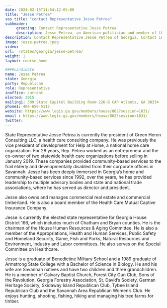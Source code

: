```yaml
---
date: 2024-02-15T11:54:12-05:00
title: "Jesse Petrea"
seo_title: "contact Representative Jesse Petrea"
subheader:
     greeting: Contact Representative Jesse Petrea
     description: Jesse Petrea, an American politician and member of the Republican Party, has been serving as a member of the Georgia House of Representatives, representing District 166, since assuming office on January 12, 2015.
description: Contact Representative Jesse Petrea of Georgia. Contact information for Jesse Petrea includes email address, phone number, and mailing address.
image: jesse-petrea.jpeg
video:
url:  /states/georgia/jesse-petrea/
weight: 1
layout: course_home

####candidate
name: Jesse Petrea
state: Georgia
party: Republican
role: Representative
inoffice: current
elected: 2015
mailing1: 309 State Capitol Building Room 226-B CAP Atlanta, GA 30334
phone1: 404-656-5115
website: https://www.legis.ga.gov/members/house/862?session=1031/
email : https://www.legis.ga.gov/members/house/862?session=1031/
twitter:
---
```


State Representative Jesse Petrea is currently the president of Green Heron Consulting LLC, a health care consulting company. He was previously the vice president of development for Help at Home, a national home care organization. For 28 years, Rep. Petrea worked as an entrepreneur and the co-owner of two statewide health care organizations before selling in January 2019. These companies provided community-based services to the frail elderly and developmentally disabled from their corporate offices in Savannah. Jesse has been deeply immersed in Georgia’s home and community-based services since 1992, over the years, he has provided leadership to multiple advisory bodies and state and national trade associations, where he has served as director and president.

Jesse also owns and manages commercial real estate and commercial timberland. He is also a board member of the Health Care Mutual Captive Insurance Company.

Jesse is currently the elected state representative for Georgia House District 166, which includes much of Chatham and Bryan counties. He is the chairman of the House Human Resources & Aging Committee. He is also a member of the Appropriations, Health and Human Services, Public Safety and Homeland Security, Game, Fish and Parks, Natural Resources and Environment, Industry and Labor committees. He also serves on the Special Committee on Healthcare.

Jesse is a graduate of Benedictine Military School and a 1989 graduate of Armstrong State College with a Bachelor of Science in Biology. He and his wife are Savannah natives and have two children and three grandchildren. He is a member of Calvary Baptist Church, Forest City Gun Club, Sons of the Revolution, Georgia Forestry Association, St. David’s Society, German Heritage Society, Skidaway Island Republican Club, Tybee Island Republican Club and the Savannah Area Republican Women’s Club. He enjoys hunting, shooting, fishing, hiking and managing his tree farms for timber.
